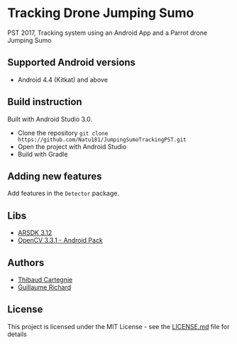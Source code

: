 # Tracking Drone Jumping Sumo

PST 2017, Tracking system using an Android App and a Parrot drone Jumping Sumo

## Supported Android versions

* Android 4.4 (Kitkat) and above

## Build instruction

Built with Android Studio 3.0.

* Clone the repository `git clone https://github.com/Natu181/JumpingSumoTrackingPST.git`
* Open the project with Android Studio
* Build with Gradle

## Adding new features

Add features in the `Detector` package.

## Libs

* [ARSDK 3.12](http://developer.parrot.com/docs/SDK3/)
* [OpenCV 3.3.1 - Android Pack](https://opencv.org/releases.html)

## Authors

* [Thibaud Cartegnie](https://github.com/Natu181)
* [Guillaume Richard](https://github.com/grichard29)

## License

This project is licensed under the MIT License - see the [LICENSE.md](LICENSE.md) file for details